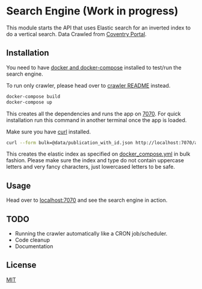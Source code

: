 # Search Engine (Work in progress)

This module starts the API that uses Elastic search for an inverted index to do a vertical search. Data Crawled from [Coventry Portal](https://pureportal.coventry.ac.uk/en/organisations/coventry-university/persons/).

## Installation

You need to have [docker and docker-compose](https://docs.docker.com/get-docker/) installed to test/run the search engine.

To run only crawler, please head over to [crawler README](crawler/README.md) instead.

```bash
docker-compose build
docker-compose up
```

This creates all the dependencies and runs the app on [7070](http://localhost:7070). For quick installation run this command in another terminal once the app is loaded.

Make sure you have [curl](https://curl.se/download.html) installed.

```bash
curl --form bulk=@data/publication_with_id.json http://localhost:7070/api/bulk
```

This creates the elastic index as specified on [docker_compose.yml](docker-compose.yml) in bulk fashion. Please make sure  the index and type do not contain uppercase letters and very fancy characters, just lowercased letters to be safe.

## Usage

Head over to [localhost:7070](http://localhost:7070) and see the search engine in action.


## TODO
* Running the crawler automatically like a CRON job/scheduler.
* Code cleanup
* Documentation
## License
[MIT](https://choosealicense.com/licenses/mit/)
